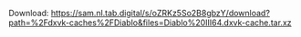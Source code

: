 Download: https://sam.nl.tab.digital/s/oZRKz5So2B8gbzY/download?path=%2Fdxvk-caches%2FDiablo&files=Diablo%20III64.dxvk-cache.tar.xz
